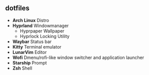## dotfiles

- **Arch Linux** Distro
- **Hyprland** Windowmanager
    - Hyprpaper Wallpaper
    - Hyprlock Locking Utility
- **Waybar** Status bar
- **Kitty** Terminal emulator
- **LunarVim** Editor
- **Wofi** Dmenu/rofi-like window switcher and application launcher
- **Starship** Prompt
- **Zsh** Shell
